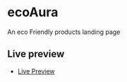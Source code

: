 
# ecoAura
An eco Friendly products landing page




## Live preview

 - [Live Preview](https://mdxr.github.io/ecoAura/)
